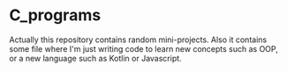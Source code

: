 # C_programs
Actually this repository contains random mini-projects. Also it contains some file where I'm just writing code to learn new concepts such as OOP, or a new language such as Kotlin or Javascript.